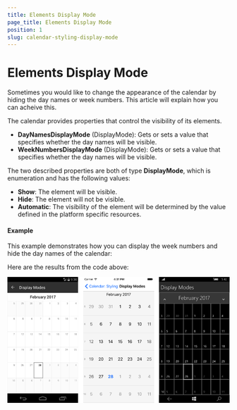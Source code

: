 ```yaml
---
title: Elements Display Mode
page_title: Elements Display Mode
position: 1
slug: calendar-styling-display-mode
---
```


# Elements Display Mode

Sometimes you would like to change the appearance of the calendar by hiding the day names or week numbers. This article will explain how you can acheive this.

The calendar provides properties that control the visibility of its elements.

- **DayNamesDisplayMode** (DisplayMode): Gets or sets a value that specifies whether the day names will be visible.
- **WeekNumbersDisplayMode** (DisplayMode): Gets or sets a value that specifies whether the day names will be visible.

The two described properties are both of type **DisplayMode**, which is enumeration and has the following values:

- **Show**: The element will be visible.
- **Hide**: The element will not be visible.
- **Automatic**: The visibility of the element will be determined by the value defined in the platform specific resources.

#### Example

This example demonstrates how you can display the week numbers and hide the day names of the calendar:

<snippet id='calendar-styling-display-mode'/>

Here are the results from the code above:

![Display Mode](images/display-mode.png "Display mode")
